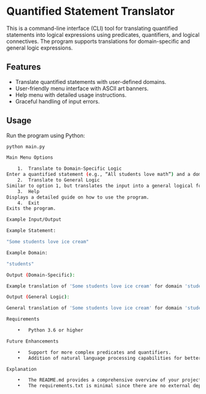 # Quantified Statement Translator

This is a command-line interface (CLI) tool for translating quantified statements into logical expressions using predicates, quantifiers, and logical connectives. The program supports translations for domain-specific and general logic expressions.

## Features

- Translate quantified statements with user-defined domains.
- User-friendly menu interface with ASCII art banners.
- Help menu with detailed usage instructions.
- Graceful handling of input errors.

## Usage

Run the program using Python:

```bash
python main.py

Main Menu Options

	1.	Translate to Domain-Specific Logic
Enter a quantified statement (e.g., “All students love math”) and a domain (e.g., “students”). The program will generate a logical expression for the given statement within the specified domain.
	2.	Translate to General Logic
Similar to option 1, but translates the input into a general logical form that works over a broader domain.
	3.	Help
Displays a detailed guide on how to use the program.
	4.	Exit
Exits the program.

Example Input/Output

Example Statement:

"Some students love ice cream"

Example Domain:

"students"

Output (Domain-Specific):

Example translation of 'Some students love ice cream' for domain 'students'.

Output (General Logic):

General translation of 'Some students love ice cream' for domain 'students'.

Requirements

	•	Python 3.6 or higher

Future Enhancements

	•	Support for more complex predicates and quantifiers.
	•	Addition of natural language processing capabilities for better input handling.

Explanation

	•	The README.md provides a comprehensive overview of your project, including usage instructions, examples, and requirements.
	•	The requirements.txt is minimal since there are no external dependencies currently needed. If you add external libraries in the future, you can list them here (e.g., colorama if you reintroduce it).